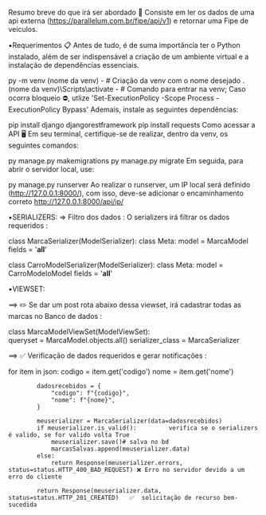 Resumo breve do que irá ser abordado 📌
Consiste em ler os dados de uma api externa (https://parallelum.com.br/fipe/api/v1) e retornar uma Fipe de veiculos.

▪️Requerimentos 📋
Antes de tudo, é de suma importância ter o Python instalado, além de ser indispensável a criação de um ambiente virtual e a instalação de dependências essenciais.

py -m venv (nome da venv) - # Criação da venv com o nome desejado
.\(nome da venv)\Scripts\activate - # Comando para entrar na venv; Caso ocorra bloqueio ⛔, utlize 'Set-ExecutionPolicy -Scope Process -ExecutionPolicy Bypass'
Ademais, instale as seguintes dependências:

pip install django djangorestframework
pip install requests
Como acessar a API 🖥️
Em seu terminal, certifique-se de realizar, dentro da venv, os seguintes comandos:

py manage.py makemigrations
py manage.py migrate
Em seguida, para abrir o servidor local, use:

py manage.py runserver
Ao realizar o runserver, um IP local será definido (http://127.0.0.1:8000/), com isso, deve-se adicionar o encaminhamento correto http://127.0.0.1:8000/api/ip/

▪️SERIALIZERS: 
=> Filtro dos dados : O serializers irá filtrar os dados requeridos :

class MarcaSerializer(ModelSerializer):
    class Meta:
        model = MarcaModel
        fields = '__all__'


class CarroModelSerializer(ModelSerializer):
    class Meta:
        model = CarroModeloModel
        fields = '__all__'

▪️VIEWSET:

==> ✏️ Se dar um post rota abaixo dessa viewset, irá cadastrar todas as marcas no Banco de dados :

class MarcaModelViewSet(ModelViewSet):   
    queryset = MarcaModel.objects.all()
    serializer_class = MarcaSerializer

==> ✅ Verificação de dados requeridos e gerar notificações :

for item in json:
            codigo = item.get('codigo')
            nome = item.get('nome')

            dadosrecebidos = {
                "codigo": f"{codigo}",
                "nome": f"{nome}", 
            }
        
            meuserializer = MarcaSerializer(data=dadosrecebidos)
            if meuserializer.is_valid():         verifica se o serializers é valido, se for valido volta True
                meuserializer.save()# salva no bd
                marcasSalvas.append(meuserializer.data)
            else:
                return Response(meuserializer.errors, status=status.HTTP_400_BAD_REQUEST) ❌ Erro no servidor devido a um erro do cliente
            
            return Response(meuserializer.data, status=status.HTTP_201_CREATED)   ✅  solicitação de recurso bem-sucedida


